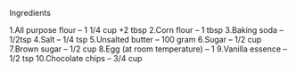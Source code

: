 Ingredients

1.All purpose flour – 1 1/4 cup +2 tbsp
2.Corn flour – 1 tbsp
3.Baking soda – 1/2tsp
4.Salt – 1/4 tsp
5.Unsalted butter – 100 gram
6.Sugar – 1/2 cup
7.Brown sugar – 1/2 cup
8.Egg (at room temperature) – 1
9.Vanilla essence – 1/2 tsp
10.Chocolate chips – 3/4 cup
